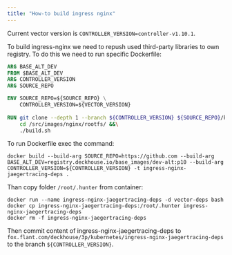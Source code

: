 ```yaml
---
title: "How-to build ingress nginx"
---
```


Current vector version is `CONTROLLER_VERSION=controller-v1.10.1`.

To build ingress-nginx we need to repush used third-party libraries to own registry. To do this we need to run specific Dockerfile:

```dockerfile
ARG BASE_ALT_DEV
FROM $BASE_ALT_DEV
ARG CONTROLLER_VERSION
ARG SOURCE_REPO

ENV SOURCE_REPO=${SOURCE_REPO} \
    CONTROLLER_VERSION=${VECTOR_VERSION}
    
RUN git clone --depth 1 --branch ${CONTROLLER_VERSION} ${SOURCE_REPO}/kubernetes/ingress-nginx.git /src &&\
    cd /src/images/nginx/rootfs/ &&\
    ./build.sh
```

To run Dockerfile exec the command:

```shell
docker build --build-arg SOURCE_REPO=https://github.com --build-arg BASE_ALT_DEV=registry.deckhouse.io/base_images/dev-alt:p10 --build-arg CONTROLLER_VERSION=${CONTROLLER_VERSION} -t ingress-nginx-jaegertracing-deps .
```

Than copy folder `/root/.hunter` from container:

```shell
docker run --name ingress-nginx-jaegertracing-deps -d vector-deps bash
docker cp ingress-nginx-jaegertracing-deps:/root/.hunter ingress-nginx-jaegertracing-deps
docker rm -f ingress-nginx-jaegertracing-deps
```

Then commit content of ingress-nginx-jaegertracing-deps to `fox.flant.com/deckhouse/3p/kubernetes/ingress-nginx-jaegertracing-deps` to the branch `${CONTROLLER_VERSION}`.
